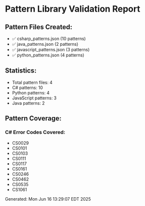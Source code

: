 # Pattern Library Validation Report

## Pattern Files Created:
- ✅ csharp_patterns.json (10 patterns)
- ✅ java_patterns.json (2 patterns)
- ✅ javascript_patterns.json (3 patterns)
- ✅ python_patterns.json (4 patterns)

## Statistics:
- Total pattern files: 4
- C# patterns: 10
- Python patterns: 4
- JavaScript patterns: 3
- Java patterns: 2

## Pattern Coverage:
### C# Error Codes Covered:
- CS0029
- CS0101
- CS0103
- CS0111
- CS0117
- CS0161
- CS0246
- CS0462
- CS0535
- CS1061

Generated: Mon Jun 16 13:29:07 EDT 2025
